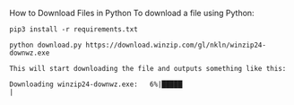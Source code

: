 How to Download Files in Python
To download a file using Python:

    pip3 install -r requirements.txt

    python download.py https://download.winzip.com/gl/nkln/winzip24-downwz.exe

    This will start downloading the file and outputs something like this:

    Downloading winzip24-downwz.exe:   6%|█████▏                                                                         | 